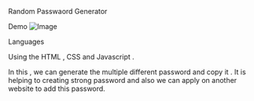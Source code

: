 Random Passwaord Generator

Demo 
![Image](https://github.com/user-attachments/assets/d5e4f985-6185-4f29-80df-b08000e94283)

Languages

Using the HTML , CSS and Javascript .

In this , we can generate the multiple different password and copy it . It is helping to creating strong password and also we can apply on another website to add this password.
